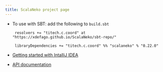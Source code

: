 ```yaml
---
title: ScalaNeko project page
---
```


* To use with SBT: add the following to `build.sbt`
        
       resolvers += "titech.c.coord" at "https://xdefago.github.io/ScalaNeko/sbt-repo/"
      
       libraryDependencies += "titech.c.coord" %% "scalaneko" % "0.22.0"

* [Getting started with IntalliJ IDEA](install/)
* [API documentation](latest/api/neko/)
